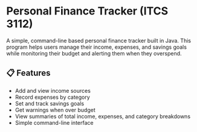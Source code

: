 # Personal Finance Tracker (ITCS 3112)

A simple, command-line based personal finance tracker built in Java. This program helps users manage their income, expenses, and savings goals while monitoring their budget and alerting them when they overspend.

## 📋 Features

- Add and view income sources
- Record expenses by category
- Set and track savings goals
- Get warnings when over budget
- View summaries of total income, expenses, and category breakdowns
- Simple command-line interface
